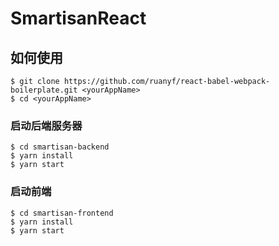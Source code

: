# SmartisanReact

## 如何使用

```
$ git clone https://github.com/ruanyf/react-babel-webpack-boilerplate.git <yourAppName>
$ cd <yourAppName>
```

### 启动后端服务器

```
$ cd smartisan-backend
$ yarn install
$ yarn start 
```

### 启动前端

```
$ cd smartisan-frontend
$ yarn install
$ yarn start
```